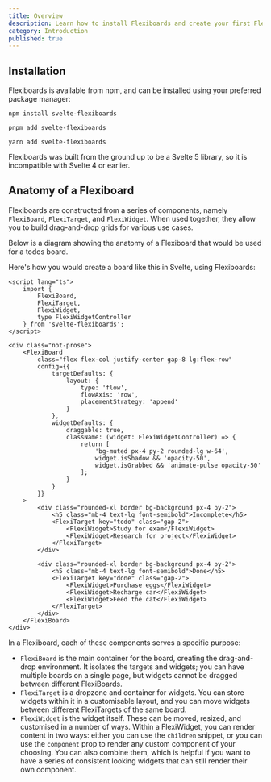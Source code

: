 ```yaml
---
title: Overview
description: Learn how to install Flexiboards and create your first Flexiboard.
category: Introduction
published: true
---
```


<script lang="ts">
	import FlexiBoardAnatomy from '$lib/components/docs/overview/flexiboard-anatomy.svelte';
    import FlexiBoardExample from '$lib/components/docs/overview/flexiboard-example.svelte';

	import { FlexiBoard, FlexiTarget, FlexiWidget } from 'svelte-flexiboards';
</script>

## Installation

Flexiboards is available from npm, and can be installed using your preferred package manager:

```
npm install svelte-flexiboards
```

```
pnpm add svelte-flexiboards
```

```
yarn add svelte-flexiboards
```

Flexiboards was built from the ground up to be a Svelte 5 library, so it is incompatible with Svelte 4 or earlier.

## Anatomy of a Flexiboard

Flexiboards are constructed from a series of components, namely `FlexiBoard`, `FlexiTarget`, and `FlexiWidget`. When used together, they allow you to build drag-and-drop grids for various use cases.

Below is a diagram showing the anatomy of a Flexiboard that would be used for a todos board.
<FlexiBoardAnatomy />

Here's how you would create a board like this in Svelte, using Flexiboards:

```svelte example
<script lang="ts">
	import {
		FlexiBoard,
		FlexiTarget,
		FlexiWidget,
		type FlexiWidgetController
	} from 'svelte-flexiboards';
</script>

<div class="not-prose">
	<FlexiBoard
		class="flex flex-col justify-center gap-8 lg:flex-row"
		config={{
			targetDefaults: {
				layout: {
					type: 'flow',
					flowAxis: 'row',
					placementStrategy: 'append'
				}
			},
			widgetDefaults: {
				draggable: true,
				className: (widget: FlexiWidgetController) => {
					return [
						'bg-muted px-4 py-2 rounded-lg w-64',
						widget.isShadow && 'opacity-50',
						widget.isGrabbed && 'animate-pulse opacity-50'
					];
				}
			}
		}}
	>
		<div class="rounded-xl border bg-background px-4 py-2">
			<h5 class="mb-4 text-lg font-semibold">Incomplete</h5>
			<FlexiTarget key="todo" class="gap-2">
				<FlexiWidget>Study for exam</FlexiWidget>
				<FlexiWidget>Research for project</FlexiWidget>
			</FlexiTarget>
		</div>

		<div class="rounded-xl border bg-background px-4 py-2">
			<h5 class="mb-4 text-lg font-semibold">Done</h5>
			<FlexiTarget key="done" class="gap-2">
				<FlexiWidget>Purchase eggs</FlexiWidget>
				<FlexiWidget>Recharge car</FlexiWidget>
				<FlexiWidget>Feed the cat</FlexiWidget>
			</FlexiTarget>
		</div>
	</FlexiBoard>
</div>
```

In a Flexiboard, each of these components serves a specific purpose:

- `FlexiBoard` is the main container for the board, creating the drag-and-drop environment. It isolates the targets and widgets; you can have multiple boards on a single page, but widgets cannot be dragged between different FlexiBoards.
- `FlexiTarget` is a dropzone and container for widgets. You can store widgets within it in a customisable layout, and you can move widgets between different FlexiTargets of the same board.
- `FlexiWidget` is the widget itself. These can be moved, resized, and customised in a number of ways. Within a FlexiWidget, you can render content in two ways: either you can use the `children` snippet, or you can use the `component` prop to render any custom component of your choosing. You can also combine them, which is helpful if you want to have a series of consistent looking widgets that can still render their own component.
